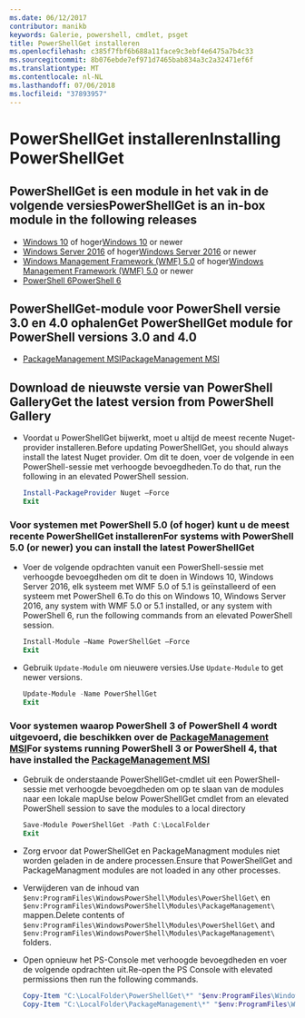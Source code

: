 ```yaml
---
ms.date: 06/12/2017
contributor: manikb
keywords: Galerie, powershell, cmdlet, psget
title: PowerShellGet installeren
ms.openlocfilehash: c385f7fbf6b688a11face9c3ebf4e6475a7b4c33
ms.sourcegitcommit: 8b076ebde7ef971d7465bab834a3c2a32471ef6f
ms.translationtype: MT
ms.contentlocale: nl-NL
ms.lasthandoff: 07/06/2018
ms.locfileid: "37893957"
---
```

# <a name="installing-powershellget"></a><span data-ttu-id="73468-103">PowerShellGet installeren</span><span class="sxs-lookup"><span data-stu-id="73468-103">Installing PowerShellGet</span></span>

## <a name="powershellget-is-an-in-box-module-in-the-following-releases"></a><span data-ttu-id="73468-104">PowerShellGet is een module in het vak in de volgende versies</span><span class="sxs-lookup"><span data-stu-id="73468-104">PowerShellGet is an in-box module in the following releases</span></span>

- <span data-ttu-id="73468-105">[Windows 10](https://www.microsoft.com/en-us/windows) of hoger</span><span class="sxs-lookup"><span data-stu-id="73468-105">[Windows 10](https://www.microsoft.com/en-us/windows) or newer</span></span>
- <span data-ttu-id="73468-106">[Windows Server 2016](/windows-server/windows-server) of hoger</span><span class="sxs-lookup"><span data-stu-id="73468-106">[Windows Server 2016](/windows-server/windows-server) or newer</span></span>
- <span data-ttu-id="73468-107">[Windows Management Framework (WMF) 5.0](https://www.microsoft.com/en-us/download/details.aspx?id=50395) of hoger</span><span class="sxs-lookup"><span data-stu-id="73468-107">[Windows Management Framework (WMF) 5.0](https://www.microsoft.com/en-us/download/details.aspx?id=50395) or newer</span></span>
- [<span data-ttu-id="73468-108">PowerShell 6</span><span class="sxs-lookup"><span data-stu-id="73468-108">PowerShell 6</span></span>](https://github.com/PowerShell/PowerShell/releases)

## <a name="get-powershellget-module-for-powershell-versions-30-and-40"></a><span data-ttu-id="73468-109">PowerShellGet-module voor PowerShell versie 3.0 en 4.0 ophalen</span><span class="sxs-lookup"><span data-stu-id="73468-109">Get PowerShellGet module for PowerShell versions 3.0 and 4.0</span></span>

- [<span data-ttu-id="73468-110">PackageManagement MSI</span><span class="sxs-lookup"><span data-stu-id="73468-110">PackageManagement MSI</span></span>](https://www.microsoft.com/en-us/download/details.aspx?id=51451)

## <a name="get-the-latest-version-from-powershell-gallery"></a><span data-ttu-id="73468-111">Download de nieuwste versie van PowerShell Gallery</span><span class="sxs-lookup"><span data-stu-id="73468-111">Get the latest version from PowerShell Gallery</span></span>

- <span data-ttu-id="73468-112">Voordat u PowerShellGet bijwerkt, moet u altijd de meest recente Nuget-provider installeren.</span><span class="sxs-lookup"><span data-stu-id="73468-112">Before updating PowerShellGet, you should always install the latest Nuget provider.</span></span> <span data-ttu-id="73468-113">Om dit te doen, voer de volgende in een PowerShell-sessie met verhoogde bevoegdheden.</span><span class="sxs-lookup"><span data-stu-id="73468-113">To do that, run the following in an elevated PowerShell session.</span></span>

  ```powershell
  Install-PackageProvider Nuget –Force
  Exit
  ```

### <a name="for-systems-with-powershell-50-or-newer-you-can-install-the-latest-powershellget"></a><span data-ttu-id="73468-114">Voor systemen met PowerShell 5.0 (of hoger) kunt u de meest recente PowerShellGet installeren</span><span class="sxs-lookup"><span data-stu-id="73468-114">For systems with PowerShell 5.0 (or newer) you can install the latest PowerShellGet</span></span>

- <span data-ttu-id="73468-115">Voer de volgende opdrachten vanuit een PowerShell-sessie met verhoogde bevoegdheden om dit te doen in Windows 10, Windows Server 2016, elk systeem met WMF 5.0 of 5.1 is geïnstalleerd of een systeem met PowerShell 6.</span><span class="sxs-lookup"><span data-stu-id="73468-115">To do this on Windows 10, Windows Server 2016, any system with WMF 5.0 or 5.1 installed, or any system with PowerShell 6, run the following commands from an elevated PowerShell session.</span></span>

  ```powershell
  Install-Module –Name PowerShellGet –Force
  Exit
  ```

- <span data-ttu-id="73468-116">Gebruik `Update-Module` om nieuwere versies.</span><span class="sxs-lookup"><span data-stu-id="73468-116">Use `Update-Module` to get newer versions.</span></span>

  ```powershell
  Update-Module -Name PowerShellGet
  Exit
  ```

### <a name="for-systems-running-powershell-3-or-powershell-4-that-have-installed-the-packagemanagement-msihttpswwwmicrosoftcomen-usdownloaddetailsaspxid51451"></a><span data-ttu-id="73468-117">Voor systemen waarop PowerShell 3 of PowerShell 4 wordt uitgevoerd, die beschikken over de [PackageManagement MSI](https://www.microsoft.com/en-us/download/details.aspx?id=51451)</span><span class="sxs-lookup"><span data-stu-id="73468-117">For systems running PowerShell 3 or PowerShell 4, that have installed the [PackageManagement MSI](https://www.microsoft.com/en-us/download/details.aspx?id=51451)</span></span>

- <span data-ttu-id="73468-118">Gebruik de onderstaande PowerShellGet-cmdlet uit een PowerShell-sessie met verhoogde bevoegdheden om op te slaan van de modules naar een lokale map</span><span class="sxs-lookup"><span data-stu-id="73468-118">Use below PowerShellGet cmdlet from an elevated PowerShell session to save the modules to a local directory</span></span>

  ```powershell
  Save-Module PowerShellGet -Path C:\LocalFolder
  Exit
  ```

- <span data-ttu-id="73468-119">Zorg ervoor dat PowerShellGet en PackageManagment modules niet worden geladen in de andere processen.</span><span class="sxs-lookup"><span data-stu-id="73468-119">Ensure that PowerShellGet and PackageManagment modules are not loaded in any other processes.</span></span>
- <span data-ttu-id="73468-120">Verwijderen van de inhoud van `$env:ProgramFiles\WindowsPowerShell\Modules\PowerShellGet\` en `$env:ProgramFiles\WindowsPowerShell\Modules\PackageManagement\` mappen.</span><span class="sxs-lookup"><span data-stu-id="73468-120">Delete contents of `$env:ProgramFiles\WindowsPowerShell\Modules\PowerShellGet\` and  `$env:ProgramFiles\WindowsPowerShell\Modules\PackageManagement\` folders.</span></span>
- <span data-ttu-id="73468-121">Open opnieuw het PS-Console met verhoogde bevoegdheden en voer de volgende opdrachten uit.</span><span class="sxs-lookup"><span data-stu-id="73468-121">Re-open the PS Console with elevated permissions then run the following commands.</span></span>

  ```powershell
  Copy-Item "C:\LocalFolder\PowerShellGet\*" "$env:ProgramFiles\WindowsPowerShell\Modules\PowerShellGet\" -Recurse -Force
  Copy-Item "C:\LocalFolder\PackageManagement\*" "$env:ProgramFiles\WindowsPowerShell\Modules\PackageManagement\" -Recurse -Force
  ```